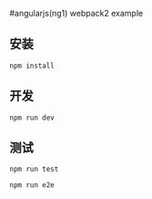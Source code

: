 #angularjs(ng1) webpack2 example

## 安装

```
npm install
```

## 开发

```
npm run dev
```
## 测试

```
npm run test
```
```
npm run e2e
```